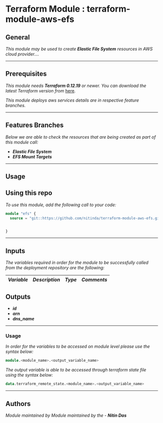 # Terraform Module : terraform-module-aws-efs


## General

_This module may be used to create_ **_Elastic File System_** _resources in AWS cloud provider...._

---


## Prerequisites

_This module needs_ **_Terraform 0.12.19_** _or newer._
_You can download the latest Terraform version from_ [here](https://www.terraform.io/downloads.html).

_This module deploys aws services details are in respective feature branches._

---

## Features Branches

_Below we are able to check the resources that are being created as part of this module call:_

* **_Elastic File System_**
* **_EFS Mount Targets_**


---


## Usage

## Using this repo

_To use this module, add the following call to your code:_

```tf
module "efs" {
  source = "git::https://github.com/nitinda/terraform-module-aws-efs.git?ref=terraform-12/master"


}
```
---

## Inputs

_The variables required in order for the module to be successfully called from the deployment repository are the following:_


|**_Variable_** | **_Description_** | **_Type_** | **_Comments_** |
|:----|:----|-----:|-----:|




## Outputs

* **_id_**
* **_arn_**
* **_dns\_name_**




---

### Usage
_In order for the variables to be accessed on module level please use the syntax below:_

```tf
module.<module_name>.<output_variable_name>
```


_The output variable is able to be accessed through terraform state file using the syntax below:_

```tf
data.terraform_remote_state.<module_name>.<output_variable_name>
```

---


## Authors
_Module maintained by Module maintained by the -_ **_Nitin Das_**
